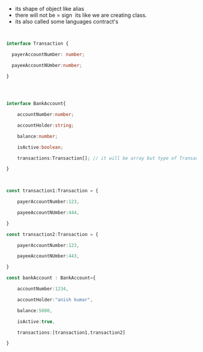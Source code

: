   - its shape of object like alias
  - there will not be = sign  its like we are creating class.
- its also called some languages contract's 

```ts
  

interface Transaction {

  payerAccountNumber: number;

  payeeAccountNUmber:number;

}

  
  

interface BankAccount{

    accountNumber:number;

    accountHolder:string;

    balance:number;

    isActive:boolean;

    transactions:Transaction[]; // it will be array but type of Transaction interface.

}

  

const transaction1:Transaction = {

    payerAccountNumber:123,

    payeeAccountNUmber:444,

}

const transaction2:Transaction = {

    payerAccountNumber:123,

    payeeAccountNUmber:443,

}

const bankAccount : BankAccount={

    accountNumber:1234,

    accountHolder:"anish kumar",

    balance:5000,

    isActive:true,

    transactions:[transaction1,transaction2]

}
```



